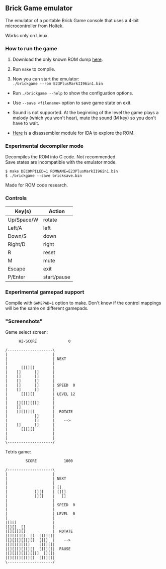 ## Brick Game emulator

The emulator of a portable Brick Game console that uses a 4-bit microcontroller from Holtek.

Works only on Linux.

### How to run the game

1. Download the only known ROM dump [here](https://github.com/azya52/BrickEmuPy/blob/main/assets/E23PlusMarkII96in1.bin).

2. Run `make` to compile.

3. Now you can start the emulator:  
`./brickgame --rom E23PlusMarkII96in1.bin`

* Run `./brickgame --help` to show the configuation options.

* Use `--save <filename>` option to save game state on exit.

* Sound is not supported. At the beginning of the level the game plays a melody (which you won't hear), mute the sound (M key) so you don't have to wait.

* [Here](https://github.com/ilyakurdyukov/ida-holtek-4bit) is a disassembler module for IDA to explore the ROM.

### Experimental decompiler mode

Decompiles the ROM into C code. Not recommended.  
Save states are incompatible with the emulator mode.

```
$ make DECOMPILED=1 ROMNAME=E23PlusMarkII96in1.bin
$ ./brickgame --save bricksave.bin
```

Made for ROM code research.

### Controls

| Key(s)           | Action             |
|------------------|--------------------|
| Up/Space/W       | rotate             |
| Left/A           | left               |
| Down/S           | down               |
| Right/D          | right              |
| R                | reset              |
| M                | mute               |
| Escape           | exit               |
| P/Enter          | start/pause        |

### Experimental gamepad support

Compile with `GAMEPAD=1` option to make. Don't know if the control mappings will be the same on different gamepads.

### "Screenshots"

Game select screen:
```
      HI-SCORE              0

/--------------------\
|                    |
|                    | NEXT
|                    |
|      [][][]        |
|    []      []      |
|    []      []      |
|    []      []      |
|    []      []      | SPEED  0
|    []      []      |
|      [][][]        | LEVEL 12
|                    |
|    [][][][][]      |
|    []              |
|    [][][][]        |  ROTATE
|            []      |
|            []      |    -->
|    []      []      |
|      [][][]        |
|                    |
|                    |
\--------------------/
```

Tetris game:
```
         SCORE            1000

/--------------------\
|                    |
|                    | NEXT
|                    |
|                    | []
|            [][]    | [][]
|            [][]    |   []
|                    |
|                    | SPEED  0
|                    |
|                    | LEVEL  0
|                    |
|[][]                |
|[][]  []            |
|[][][][]            |  ROTATE
|[][][][]  []  [][][]|
|[][][][][][]  [][]  |    -->
|[][][][][]    [][][]|
|[][][][][][]  [][][]|  PAUSE
|[][][][][][][]  [][]|
|[][][][][][]  [][][]|
\--------------------/
```

